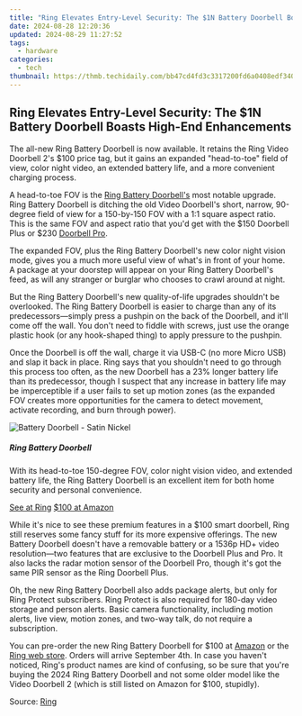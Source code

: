 ```yaml
---
title: "Ring Elevates Entry-Level Security: The $1N Battery Doorbell Boasts High-End Enhancements"
date: 2024-08-28 12:20:36
updated: 2024-08-29 11:27:52
tags:
  - hardware
categories:
  - tech
thumbnail: https://thmb.techidaily.com/bb47cd4fd3c3317200fd6a0408edf3404c84e0ce2b2a16adf3218bdf1eaafd6a.jpg
---
```


## Ring Elevates Entry-Level Security: The $1N Battery Doorbell Boasts High-End Enhancements

The all-new Ring Battery Doorbell is now available. It retains the Ring Video Doorbell 2's $100 price tag, but it gains an expanded "head-to-toe" field of view, color night video, an extended battery life, and a more convenient charging process.

 A head-to-toe FOV is the [Ring Battery Doorbell's](http://www.amazon.com/Ring-Battery-Doorbell-Head-to-Toe-Video-Satin-Nickel/dp/B0BZWRSRWV?tag=hotoge-20&ascsubtag=UUhtgUeUpU2005070&asc%5Frefurl=https%3A%2F%2Fwww.howtogeek.com%2Fring-battery-doorbell-launch%2F&asc%5Fcampaign=Short-Term) most notable upgrade. Ring Battery Doorbell is ditching the old Video Doorbell's short, narrow, 90-degree field of view for a 150-by-150 FOV with a 1:1 square aspect ratio. This is the same FOV and aspect ratio that you'd get with the $150 Doorbell Plus or $230 [Doorbell Pro](https://win11-tips.techidaily.com/ace-your-window-11-search-game-essential-tips-to-know/).

 The expanded FOV, plus the Ring Battery Doorbell's new color night vision mode, gives you a much more useful view of what's in front of your home. A package at your doorstep will appear on your Ring Battery Doorbell's feed, as will any stranger or burglar who chooses to crawl around at night.

 But the Ring Battery Doorbell's new quality-of-life upgrades shouldn't be overlooked. The Ring Battery Doorbell is easier to charge than any of its predecessors—simply press a pushpin on the back of the Doorbell, and it'll come off the wall. You don't need to fiddle with screws, just use the orange plastic hook (or any hook-shaped thing) to apply pressure to the pushpin.

 Once the Doorbell is off the wall, charge it via USB-C (no more Micro USB) and slap it back in place. Ring says that you shouldn't need to go through this process too often, as the new Doorbell has a 23% longer battery life than its predecessor, though I suspect that any increase in battery life may be imperceptible if a user fails to set up motion zones (as the expanded FOV creates more opportunities for the camera to detect movement, activate recording, and burn through power).

![Battery Doorbell - Satin Nickel](https://static1.howtogeekimages.com/wordpress/wp-content/uploads/2024/08/battery-doorbell-satin-nickel.jpg) 

#####  Ring Battery Doorbell

With its head-to-toe 150-degree FOV, color night vision video, and extended battery life, the Ring Battery Doorbell is an excellent item for both home security and personal convenience. 

[See at Ring](https://ring.com/products/battery-doorbell) [$100 at Amazon](https://www.amazon.com/Ring-Battery-Doorbell-Head-to-Toe-Video-Satin-Nickel/dp/B0BZWRSRWV?tag=hotoge-20&ascsubtag=UUhtgUeUpU2005070&asc%5Frefurl=https%3A%2F%2Fwww.howtogeek.com%2Fring-battery-doorbell-launch%2F&asc%5Fcampaign=Short-Term) 

 While it's nice to see these premium features in a $100 smart doorbell, Ring still reserves some fancy stuff for its more expensive offerings. The new Battery Doorbell doesn't have a removable battery or a 1536p HD+ video resolution—two features that are exclusive to the Doorbell Plus and Pro. It also lacks the radar motion sensor of the Doorbell Pro, though it's got the same PIR sensor as the Ring Doorbell Plus.

 Oh, the new Ring Battery Doorbell also adds package alerts, but only for Ring Protect subscribers. Ring Protect is also required for 180-day video storage and person alerts. Basic camera functionality, including motion alerts, live view, motion zones, and two-way talk, do not require a subscription.

 You can pre-order the new Ring Battery Doorbell for $100 at [Amazon](https://www.amazon.com/Ring-Battery-Doorbell-Head-to-Toe-Video-Satin-Nickel/dp/B0BZWRSRWV?tag=hotoge-20&ascsubtag=UUhtgUeUpU2005070&asc%5Frefurl=https%3A%2F%2Fwww.howtogeek.com%2Fring-battery-doorbell-launch%2F&asc%5Fcampaign=Short-Term) or the [Ring web store](https://ring.com/products/battery-doorbell). Orders will arrive September 4th. In case you haven't noticed, Ring's product names are kind of confusing, so be sure that you're buying the 2024 Ring Battery Doorbell and not some older model like the Video Doorbell 2 (which is still listed on Amazon for $100, stupidly).

 Source: [Ring](https://blog.ring.com/products-innovation/ring-launches-battery-doorbell-featuring-head-to-toe-video-seamless-installation-and-more/)

<ins class="adsbygoogle"
     style="display:block"
     data-ad-format="autorelaxed"
     data-ad-client="ca-pub-7571918770474297"
     data-ad-slot="1223367746"></ins>



<ins class="adsbygoogle"
     style="display:block"
     data-ad-client="ca-pub-7571918770474297"
     data-ad-slot="8358498916"
     data-ad-format="auto"
     data-full-width-responsive="true"></ins>
